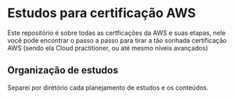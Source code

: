 # Estudos para certificação AWS

Este repositório é sobre todas as certficações da AWS e suas etapas, nele você pode encontrar o passo a passo para tirar a tão sonhada certificação AWS (sendo ela Cloud practitioner, ou até mesmo níveis avançados)

## Organização de estudos 

Separei por diretório cada planejamento de estudos e os conteúdos.
